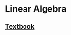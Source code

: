 # Linear Algebra

## [Textbook](http://benjaminklassen.com/documents/courses/linalg/Kuttler-LinearAlgebra-AFirstCourse-UofW-AE-CIVE115-August2018Edition.pdf)
